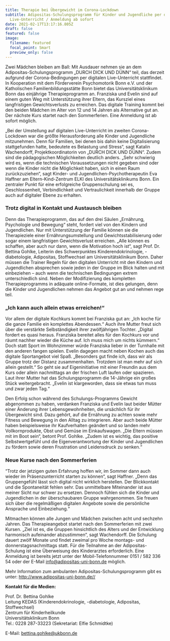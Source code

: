 ```yaml
---
title: Therapie bei Übergewicht im Corona-Lockdown
subtitle: Adipositas-Schulungsprogramm für Kinder und Jugendliche per digitalen
  Live-Unterricht / Anmeldung ab sofort
date: 2021-02-17T13:17:16.805Z
draft: false
featured: false
image:
  filename: featured
  focal_point: Smart
  preview_only: false
---
```

Zwei Mädchen bleiben am Ball: Mit Ausdauer nehmen sie an dem Adipositas-Schulungsprogramm „DURCH DICK UND DÜNN“ teil, das derzeit aufgrund der Corona-Bedingungen per digitalen Live-Unterricht stattfindet. In Kooperation mit dem Förderverein Psychomotorik Bonn e.V. und der Katholischen Familienbildungsstätte Bonn bietet das Universitätsklinikum Bonn das einjährige Therapieprogramm an. Franziska und Evelin sind auf einem guten Weg mit Unterstützung ihrer Eltern, das Kursziel eines langfristigen Gewichtsverlusts zu erreichen. Das digitale Training kommt bei den beiden Mädchen im Alter von 12 und 14 Jahren als Alternative gut an. Der nächste Kurs startet nach den Sommerferien. Eine Anmeldung ist ab sofort möglich.

„Bei der Umstellung auf digitalen Live-Unterricht im zweiten Corona-Lockdown war die größte Herausforderung alle Kinder und Jugendliche mitzunehmen. Denn für Familien, bei denen bis dahin keine Digitalisierung stattgefunden hatte, bedeutete es Belastung und Stress“, sagt Katalin Wachendorff, Projektkoordinatorin von „DURCH DICK UND DÜNN“. Zudem sind die pädagogischen Möglichkeiten deutlich anders. „Sehr schwierig wird es, wenn die technischen Voraussetzungen nicht gegeben sind oder wenn die Kinder nicht die Möglichkeit haben, sich in einen Raum zurückzuziehen“, sagt Kinder- und Jugendlichen-Psychotherapeutin Eva Haffner am Eltern-Kind-Zentrum ELKI des Universitätsklinikums Bonn. Ein zentraler Punkt für eine erfolgreiche Gruppenschulung sei es, Geschlossenheit, Verbindlichkeit und Vertraulichkeit innerhalb der Gruppe auch auf digitaler Ebene zu erhalten.

### Trotz digital in Kontakt und Austausch bleiben

Denn das Therapieprogramm, das auf den drei Säulen „Ernährung, Psychologie und Bewegung“ steht, fordert viel von den Kindern und Jugendlichen. Nur mit Unterstützung der Familie können sie die Therapieziele einer Ernährungsumstellung und Gewichtsstabilisierung oder sogar einem langfristigen Gewichtsverlust erreichen. „Alle können es schaffen, aber auch nur dann, wenn die Motivation hoch ist“, sagt Prof. Dr. Bettina Gohlke, Leiterin des Schwerpunktes Kinderendokrinologie, -diabetologie, Adipositas, Stoffwechsel am Universitätsklinikum Bonn. Daher müssen die Trainer Regeln für den digitalen Unterricht mit den Kindern und Jugendlichen absprechen sowie jeden in der Gruppe im Blick halten und mit einbeziehen – auch wenn die technischen Bedingungen extrem unterschiedlich sind. Neben der Modifizierung des kompletten Therapieprogramms in adäquate online-Formate, ist dies gelungen, denn die Kinder und Jugendlichen nehmen das Angebot gut an und nehmen rege teil.

### „Ich kann auch allein etwas erreichen!“

Vor allem der digitale Kochkurs kommt bei Franziska gut an: „Ich koche für die ganze Familie ein komplettes Abendessen.“ Auch ihre Mutter freut sich über die verstärkte Selbständigkeit ihrer zwölfjährigen Tochter. „Digital fordert es quasi heraus. Franziska bereitet alles für den Kochkurs vor und räumt nachher wieder die Küche auf. Ich muss mich um nichts kümmern.“ Doch statt Sport im Wohnzimmer würde Franziska lieber in der Turnhalle mit den anderen fangen spielen. Evelin dagegen macht neben Kochen auch das digitale Sportangebot viel Spaß. „Besonders gut finde ich, dass wir als Gruppe trotz der Distanz zusammenhalten. Trotzdem ist man mehr auf sich allein gestellt.“ So geht sie auf Eigeninitiative mit einer Freundin aus dem Kurs oder allein nachmittags an der frischen Luft laufen oder spazieren. Laut ihrer Mutter hat das Schulungsprogramm die 14-Jährige ein großes Stück weitergebracht. „Evelin ist klargeworden, dass sie etwas tun muss und zwar jeden Tag.“

Den Erfolg schon während des Schulungs-Programms Gewicht abgenommen zu haben, verdanken Franziska und Evelin laut beider Mütter einer Änderung ihrer Lebensgewohnheiten, die ursächlich für ihr Übergewicht sind. Dazu gehört, auf die Ernährung zu achten sowie mehr Fitness und Bewegung in den Alltag zu integrieren. Aber auch beide Mütter haben beispielsweise ihr Kaufverhalten geändert und so landen mehr Vollkornprodukte, Obst und Gemüse im Einkaufswagen. „Die Eltern müssen mit im Boot sein“, betont Prof. Gohlke. „Zudem ist es wichtig, das positive Selbstwertgefühl und die Eigenverantwortung der Kinder und Jugendlichen zu fördern sowie deren Frustration und Leidensdruck zu senken.“

### Neue Kurse nach den Sommerferien

“Trotz der jetzigen guten Erfahrung hoffen wir, im Sommer dann auch wieder im Präsenzunterricht starten zu können“, sagt Haffner. „Denn das Gruppengefühl lässt sich digital nicht wirklich herstellen. Der Blickkontakt und die Spontaneität fehlen sehr. Das unmittelbare Miteinander ist aus meiner Sicht nur schwer zu ersetzen. Dennoch fühlen sich die Kinder und Jugendlichen in der überschaubaren Gruppe wahrgenommen. Sie freuen sich über die regelmäßigen digitalen Angebote sowie die persönliche Ansprache und Einbeziehung.“

Mitmachen können alle Jungen und Mädchen zwischen acht und sechzehn Jahren. Das Therapieangebot startet nach den Sommerferien mit zwei Kursen. „Ziel ist es, die Gruppen hinsichtlich des Alters und der Entwicklung harmonisch aufeinander abzustimmen“, sagt Wachendorff. Die Schulung dauert zwölf Monate und findet zweimal pro Woche montags- und donnerstagsnachmittags statt. Für die Teilnahme an der Adipositas-Schulung ist eine Überweisung des Kinderarztes erforderlich. Eine Anmeldung ist bereits jetzt unter der Mobil-Telefonnummer 0151 / 582 336 54 oder der E-Mail info@adipositas-uni-bonn.de möglich.

Mehr Information zum ambulanten Adipositas-Schulungsprogramm gibt es unter: <http://www.adipositas-uni-bonn.de//>

**Kontakt für die Medien:**

Prof. Dr. Bettina Gohlke\
Leitung KEDAS (Kinderendokrinologie, -diabetologie, Adipositas, Stoffwechsel)\
Zentrum für Kinderheilkunde\
Universitätsklinikum Bonn\
Tel.: 0228 287-33223 (Sekretariat: Elfie Schmidtke)

E-Mail: [bettina.gohlke@ukbonn.de](mailto:bettina.gohlke@ukbonn.de)